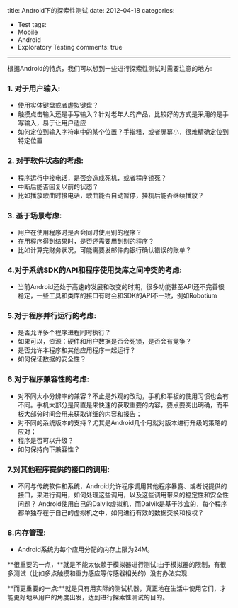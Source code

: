 title: Android下的探索性测试
date: 2012-04-18
categories:
- Test
tags:
- Mobile
- Android
- Exploratory Testing
comments: true
---

根据Android的特点，我们可以想到一些进行探索性测试时需要注意的地方:

### 1. 对于用户输入:
* 使用实体键盘或者虚拟键盘？
* 触摸点击输入还是手写输入？针对老年人的产品，比较好的方式是采用的是手写输入，易于让用户适应
* 如何定位到输入字符串中的某个位置？手指粗，或者屏幕小，很难精确定位到特定位置

### 2. 对于软件状态的考虑:
* 程序运行中接电话，是否会造成死机，或者程序锁死？
* 中断后能否回复以前的状态？
* 比如播放歌曲时接电话，歌曲能否自动暂停，挂机后能否继续播放？

### 3. 基于场景考虑:
* 用户在使用程序时是否会同时使用别的程序？
* 在用程序得到结果时，是否还需要用到别的程序？
* 比如计算完财务状况，可能需要发邮件向银行确认错误的账单？

### 4.对于系统SDK的API和程序使用类库之间冲突的考虑:
* 当前Android还处于高速的发展和改变的时期，很多功能甚至API还不完善很稳定，一些工具和类库的接口有时会和SDK的API不一致，例如Robotium

### 5.对于程序并行运行的考虑:
* 是否允许多个程序进程同时执行？
* 如果可以，资源：硬件和用户数据是否会死锁，是否会有竞争？
* 是否允许本程序和其他应用程序一起运行？
* 如何保证数据的安全性？

### 6.对于程序兼容性的考虑:
* 对不同大小分辨率的兼容？不止是外观的改动，手机和平板的使用习惯也会有不同。手机大部分是简直是来快速的获取重要的内容，要点要突出明确，而平板大部分时间会用来获取详细的内容和报告；
* 对不同的系统版本的支持？尤其是Android几个月就对版本进行升级的策略的应对；
* 程序是否可以升级？
* 如何保持向下兼容性？

### 7.对其他程序提供的接口的调用:
* 不同与传统软件和系统，Android允许程序调用其他程序暴露、或者说提供的接口，来进行调用，如何处理这些调用，以及这些调用带来的稳定性和安全性问题？
Android使用自己的Dalvik虚拟机，而Dalvik是基于沙盒的，每个程序都单独存在于自己的虚拟机之中，如何进行有效的数据交换和授权？

### 8.内存管理:
* Android系统为每个应用分配的内存上限为24M。

**很重要的一点，**就是不能太依赖于模拟器进行测试:由于模拟器的限制，有很多测试（比如多点触摸和重力感应等传感器相关的）没有办法实现.

**而更重要的一点:**就是只有用实际的测试机器，真正地在生活中使用它们，才能更好地从用户的角度出发，达到进行探索性测试的目的。